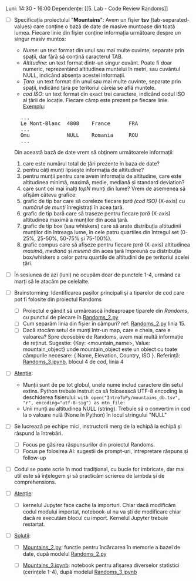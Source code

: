 Luni: 14:30 - 16:00
Dependențe: [[5. Lab - Code Review Randoms]]

- [ ] Specificația proiectului "__Mountains__":
	Avem un fișier **tsv** (tab-separated-values) care conține o bază de date de masive muntoase din toată lumea. Fiecare linie din fișier conține informația următoare despre un singur masiv muntos:
	- _Nume_: un text format din unul sau mai multe cuvinte, separate prin spații, dar fără să conțină caracterul TAB.
	- _Altitudine_: un text format dintr-un singur cuvânt. Poate fi doar numeric, reprezentând altitudinea muntelui în metri, sau cuvântul NULL, indicând absența acestei informații.
	- *Țara*: un text format din unul sau mai multe cuvinte, separate prin spații, indicând țara pe teritoriul căreia se află muntele.
	- *cod ISO*: un text format din exact trei caractere, indicând codul ISO al țării de locație.
	Fiecare câmp este prezent pe fiecare linie.
	<u>Exemplu</u>:
	<pre>
	...
	Le Mont-Blanc  4808    France      FRA
	...
	Omu            NULL    Romania     ROU
	...</pre>
	Din această bază de date vrem să obținem următoarele informații:
	1. care este numărul total de țări prezente în baza de date?
	2. pentru câți munți lipsește informația de altitudine?
	3. pentru munții pentru care avem informația de altitudine, care este altitudinea minimă, maximă, medie, mediană și standard deviation?
	4. care sunt cei mai înalți *topN* munți din lume?
	Vrem de asemenea să afișăm câteva grafice: 
	5. grafic de tip bar care să coreleze fiecare *țară (cod ISO)* (X-axis) cu *numărul de munți* înregistrați în acea țară.
	6. grafic de tip bară care să traseze pentru fiecare *țară* (X-axis) altitudinea maximă a munților din acea țară.
	7. grafic de tip box (sau whiskers) care să arate distribuția altitudinii munților din întreaga lume, în cele patru quartiles din întregul set (0-25%, 25-50%, 50-75% și 75-100%).
	8. grafic compus care să afișeze pentru fiecare *țară* (X-axis) altitudinea *maximă*, *mediană* și *minimă* din acea țară împreună cu distribuția box/whiskers a celor patru quartile de altitudini de pe teritoriul acelei țări.

- [ ] În sesiunea de azi (luni) ne ocupăm doar de punctele 1-4, urmând ca marți să le atacăm pe celelalte.
- [ ] Brainstorming: Identificarea pașilor principali și a tiparelor de cod care pot fi folosite din proiectul Randoms
	- [ ] Proiectul e gândit să urmărească îndeaproape tiparele din *Randoms*, cu punctul de plecare în [Randoms_2.py](https://github.com/FlorinTeo/CodeSinaia-2025.src/blob/main/IntroToPy/Randoms_2.py)
	- [ ] Cum separăm linia din fișier în câmpuri? ref: [Randoms_2.py](https://github.com/FlorinTeo/CodeSinaia-2025.src/blob/main/IntroToPy/Randoms_2.py) linia 15.
	- [ ] Dacă stocăm setul de munți într-un map, care e cheia, care e valoarea? Spre deosebire de Randoms, avem mai multă informație de reținut. Sugestie: {Key: <mountain_name>, Value: mountain_object} unde mountain_object este un obiect cu toate câmpurile necesare:
		{ Name, Elevation, Country, ISO }. Referință: [Randoms_3.ipynb](https://github.com/FlorinTeo/CodeSinaia-2025.src/blob/main/IntroToPy/Randoms_3.ipynb), blocul 4 de cod, linia 4
- [ ] <u>Atenție</u>:
	- Munții sunt de pe tot globul, unele nume includ caractere din setul extins. Python trebuie instruit ca să folosească UTF-8 encoding la deschiderea fișierului:
		`with open("IntroToPy/mountains_db.tsv", "r", encoding="utf-8-sig") as mtn_file:`
	- Unii munți au altitudinea NULL (string). Trebuie să o convertim in cod la o valoare nulă (None în Python) în locul stringului "NULL"
	
- [ ] Se lucrează pe echipe mici, instructorii merg de la echipă la echipă și răspund la întrebări.
	- [ ] Focus pe găsirea răspunsurilor din proiectul Randoms.
	- [ ] Focus pe folosirea AI: sugestii de prompt-uri, intrepretare răspuns și follow-up
- [ ] Codul se poate scrie în mod tradițional, cu bucle for imbricate, dar mai util este să înțelegem și să practicăm scrierea de lambda și de comprehensions.
- [ ]  <u>Atenție</u>:
	- [ ] kernelul Jupyter face cache la importuri. Chiar dacă modificăm codul modului importat, notebook-ul nu va ști de modificare chiar dacă re executăm blocul cu import. Kernelul Jupyter trebuie restartat.

- [ ] <u>Soluții</u>:
	- [ ] [Mountains_2.py](https://github.com/FlorinTeo/CodeSinaia-2025.src/blob/main/IntroToPy/Mountains_2.py): funcție pentru încărcarea în memorie a bazei de date, după modelul [Randoms_2.py](https://github.com/FlorinTeo/CodeSinaia-2025.src/blob/main/IntroToPy/Randoms_2.py)
	- [ ] [Mountains_3.ipynb](https://github.com/FlorinTeo/CodeSinaia-2025.src/blob/main/IntroToPy/Mountains_3.ipynb): notebook pentru afișarea diverselor statistici (cerințele 1-4), după modelul [Randoms_3.ipynb](https://github.com/FlorinTeo/CodeSinaia-2025.src/blob/main/IntroToPy/Randoms_3.ipynb)

